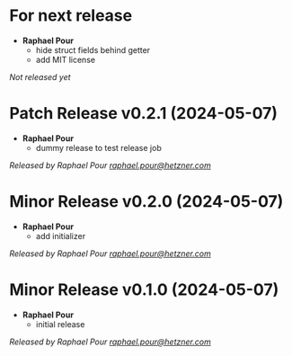 # For next release
  * **Raphael Pour**
    * hide struct fields behind getter
    * add MIT license

*Not released yet*

# Patch Release v0.2.1 (2024-05-07)
  * **Raphael Pour**
    * dummy release to test release job

*Released by Raphael Pour <raphael.pour@hetzner.com>*

# Minor Release v0.2.0 (2024-05-07)
  * **Raphael Pour**
    * add initializer

*Released by Raphael Pour <raphael.pour@hetzner.com>*

# Minor Release v0.1.0 (2024-05-07)
  * **Raphael Pour**
    * initial release

*Released by Raphael Pour <raphael.pour@hetzner.com>*
